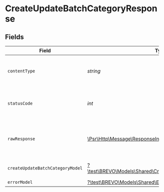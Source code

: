 # CreateUpdateBatchCategoryResponse


## Fields

| Field                                                                                                              | Type                                                                                                               | Required                                                                                                           | Description                                                                                                        |
| ------------------------------------------------------------------------------------------------------------------ | ------------------------------------------------------------------------------------------------------------------ | ------------------------------------------------------------------------------------------------------------------ | ------------------------------------------------------------------------------------------------------------------ |
| `contentType`                                                                                                      | *string*                                                                                                           | :heavy_check_mark:                                                                                                 | HTTP response content type for this operation                                                                      |
| `statusCode`                                                                                                       | *int*                                                                                                              | :heavy_check_mark:                                                                                                 | HTTP response status code for this operation                                                                       |
| `rawResponse`                                                                                                      | [\Psr\Http\Message\ResponseInterface](https://www.php-fig.org/psr/psr-7/#33-psrhttpmessageresponseinterface)       | :heavy_minus_sign:                                                                                                 | Raw HTTP response; suitable for custom response parsing                                                            |
| `createUpdateBatchCategoryModel`                                                                                   | [?\test\BREVO\Models\Shared\CreateUpdateBatchCategoryModel](../../Models/Shared/CreateUpdateBatchCategoryModel.md) | :heavy_minus_sign:                                                                                                 | Category created and updated                                                                                       |
| `errorModel`                                                                                                       | [?\test\BREVO\Models\Shared\ErrorModel](../../Models/Shared/ErrorModel.md)                                         | :heavy_minus_sign:                                                                                                 | bad request                                                                                                        |